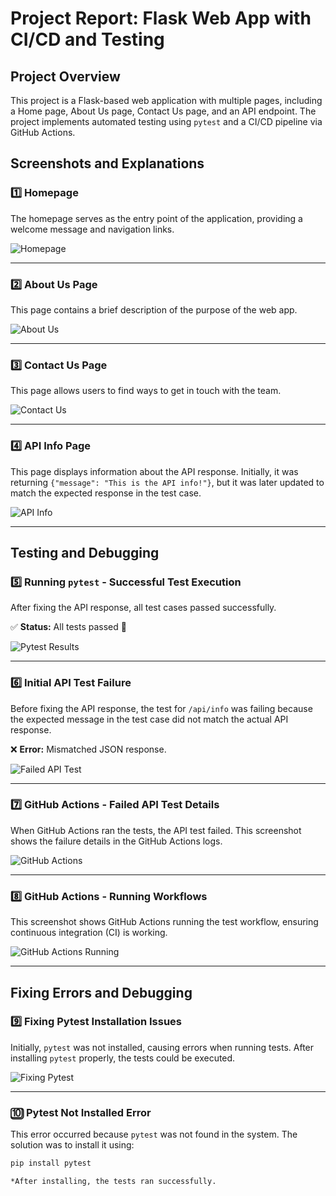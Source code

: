 # **Project Report: Flask Web App with CI/CD and Testing**  

## **Project Overview**  
This project is a Flask-based web application with multiple pages, including a Home page, About Us page, Contact Us page, and an API endpoint. The project implements automated testing using `pytest` and a CI/CD pipeline via GitHub Actions.  

## **Screenshots and Explanations**  

### **1️⃣ Homepage**  
The homepage serves as the entry point of the application, providing a welcome message and navigation links.  

![Homepage](screenshots/HOMEPAGE.png)  

---

### **2️⃣ About Us Page**  
This page contains a brief description of the purpose of the web app.  

![About Us](screenshots/ABOUT_US.png)  

---

### **3️⃣ Contact Us Page**  
This page allows users to find ways to get in touch with the team.  

![Contact Us](screenshots/CONTACTS.png)  

---

### **4️⃣ API Info Page**  
This page displays information about the API response. Initially, it was returning `{"message": "This is the API info!"}`, but it was later updated to match the expected response in the test case.  

![API Info](screenshots/API_INFO.png)  

---

## **Testing and Debugging**  

### **5️⃣ Running `pytest` - Successful Test Execution**  
After fixing the API response, all test cases passed successfully.  

✅ **Status:** All tests passed 🎉  

![Pytest Results](screenshots/Pytest_Result_All_Pass.png)  

---

### **6️⃣ Initial API Test Failure**  
Before fixing the API response, the test for `/api/info` was failing because the expected message in the test case did not match the actual API response.  

❌ **Error:** Mismatched JSON response.  

![Failed API Test](screenshots/Failed_Test_API.png)  

---

### **7️⃣ GitHub Actions - Failed API Test Details**  
When GitHub Actions ran the tests, the API test failed. This screenshot shows the failure details in the GitHub Actions logs.  

![GitHub Actions](screenshots/Github_Actions_Failed_Test_API_detailed_Info.png)  

---

### **8️⃣ GitHub Actions - Running Workflows**  
This screenshot shows GitHub Actions running the test workflow, ensuring continuous integration (CI) is working.  

![GitHub Actions Running](screenshots/Github_Actions_Running_Workflows.png)  

---

## **Fixing Errors and Debugging**  

### **9️⃣ Fixing Pytest Installation Issues**  
Initially, `pytest` was not installed, causing errors when running tests. After installing `pytest` properly, the tests could be executed.  

![Fixing Pytest](screenshots/Fixing_Pytest_Error_Installing.png)  

---

### **🔟 Pytest Not Installed Error**  
This error occurred because `pytest` was not found in the system. The solution was to install it using:  

```sh
pip install pytest

*After installing, the tests ran successfully.